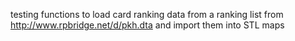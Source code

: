 testing functions to load card ranking data from a ranking list from
http://www.rpbridge.net/d/pkh.dta and import them into STL maps
